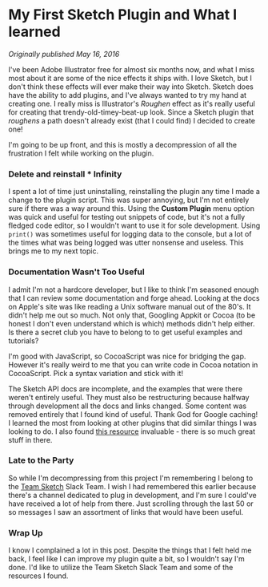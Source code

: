 # My First Sketch Plugin and What I learned
_Originally published May 16, 2016_

I've been Adobe Illustrator free for almost six months now, and what I miss most about it are some of the nice effects it ships with. I love Sketch, but I don't think these effects will ever make their way into Sketch. Sketch does have the ability to add plugins, and I've always wanted to try my hand at creating one. I really miss is Illustrator's _Roughen_ effect as it's really useful for creating that trendy-old-timey-beat-up look. Since a Sketch plugin that _roughens_ a path doesn't already exist (that I could find) I decided to create one!

I'm going to be up front, and this is mostly a decompression of all the frustration I felt while working on the plugin.

### Delete and reinstall * Infinity

I spent a lot of time just uninstalling, reinstalling the plugin any time I made a change to the plugin script. This was super annoying, but I'm not entirely sure if there was a way around this. Using the **Custom Plugin** menu option was quick and useful for testing out snippets of code, but it's not a fully fledged code editor, so I wouldn't want to use it for sole development. Using `print()` was sometimes useful for logging data to the console, but a lot of the times what was being logged was utter nonsense and useless. This brings me to my next topic.

### Documentation Wasn't Too Useful

I admit I'm not a hardcore developer, but I like to think I'm seasoned enough that I can review some documentation and forge ahead. Looking at the docs on Apple's site was like reading a Unix software manual out of the 80's. It didn't help me out so much. Not only that, Googling Appkit or Cocoa (to be honest I don't even understand which is which) methods didn't help either. Is there a secret club you have to belong to to get useful examples and tutorials?

I'm good with JavaScript, so CocoaScript was nice for bridging the gap. However it's really weird to me that you can write code in Cocoa notation in CocoaScript. Pick a syntax variation and stick with it!

The Sketch API docs are incomplete, and the examples that were there weren't entirely useful. They must also be restructuring because halfway through development all the docs and links changed. Some content was removed entirely that I found kind of useful. Thank God for Google caching! I learned the most from looking at other plugins that did similar things I was looking to do. I also found [this resource](https://github.com/turbobabr/Sketch-Plugins-Cookbook) invaluable - there is so much great stuff in there.

### Late to the Party

So while I'm decompressing from this project I'm remembering I belong to the [Team Sketch](http://teamsketch.io/) Slack Team. I wish I had remembered this earlier because there's a channel dedicated to plug in development, and I'm sure I could've have received a lot of help from there. Just scrolling through the last 50 or so messages I saw an assortment of links that would have been useful.

### Wrap Up

I know I complained a lot in this post. Despite the things that I felt held me back, I feel like I can improve my plugin quite a bit, so I wouldn't say I'm done. I'd like to utilize the Team Sketch Slack Team and some of the resources I found.
